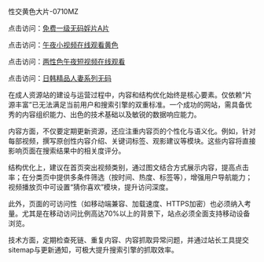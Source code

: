 性交黄色大片-0710MZ

点击访问：<a href="https://heiliaowt0d7p.pages.dev">免费一级无码婬片A片</a>

点击访问：<a href="https://heiliaozj3tjd.pages.dev">午夜小视频在线观看黄色</a>

点击访问：<a href="https://heiliaoxqkkct.pages.dev">两性色午夜短视频在线观看</a>

点击访问：<a href="https://heiliaowzu4ur.pages.dev">日韩精品人妻系列无码</a>

在成人资源站的建设与运营过程中，内容和结构优化始终是核心要素。仅依赖“片源丰富”已无法满足当前用户和搜索引擎的双重标准。一个成功的网站，需具备优秀的内容组织能力、出色的技术基础以及敏锐的数据响应能力。

内容方面，不仅要定期更新资源，还应注重内容页的个性化与语义化。例如，针对每部视频，撰写原创性内容介绍、关键词标签、观影建议等模块。这些内容将直接影响页面在搜索结果中的相关度评分。

结构优化上，建议在首页突出视频类别，通过图文结合方式展示内容，提高点击率；在分类页中提供多条件筛选（按时间、热度、标签等），增强用户导航能力；视频播放页中可设置“猜你喜欢”模块，提升访问深度。

此外，页面的可访问性（如移动端兼容、加载速度、HTTPS加密）也必须纳入考量。尤其是在移动访问比例高达70%以上的背景下，站点必须全面支持移动设备浏览。

技术方面，定期检查死链、重复内容、内容抓取异常问题，并通过站长工具提交sitemap与更新通知，可极大提升搜索引擎的抓取效率。

<span style="display:none;">[Canonical link]( https://github.com/tsk543210/xxriben0903 ）</span>
